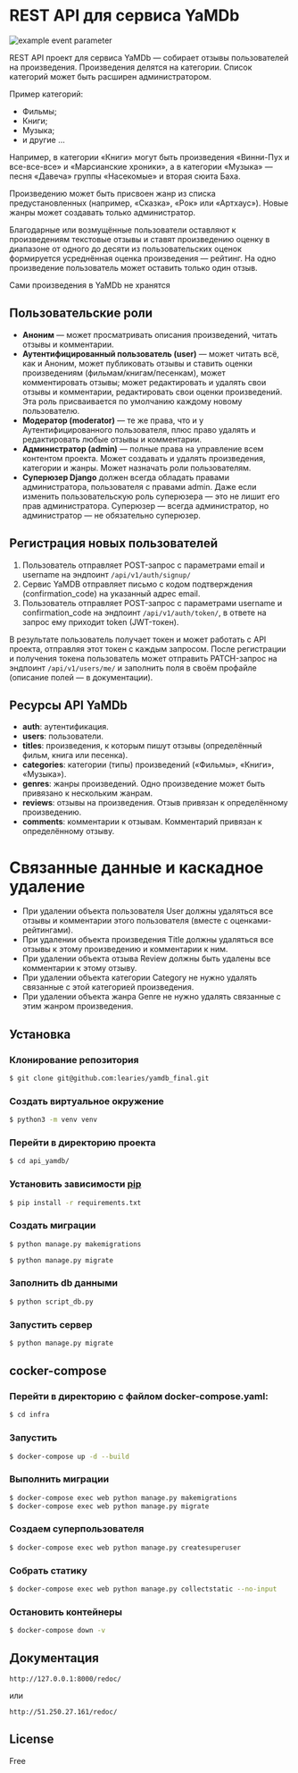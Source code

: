 # REST API для сервиса YaMDb

![example event parameter](https://github.com/learies/yamdb_final/actions/workflows/yamdb_workflow.yml/badge.svg?event=push)

REST API проект для сервиса YaMDb — собирает отзывы пользователей на произведения.
Произведения делятся на категории. Список категорий может быть расширен администратором.

Пример категорий:
- Фильмы;
- Книги;
- Музыка;
- и другие ...

Например, в категории «Книги» могут быть произведения «Винни-Пух и все-все-все» и «Марсианские хроники», а в категории «Музыка» — песня «Давеча» группы «Насекомые» и вторая сюита Баха.

Произведению может быть присвоен жанр из списка предустановленных (например, «Сказка», «Рок» или «Артхаус»). Новые жанры может создавать только администратор.

Благодарные или возмущённые пользователи оставляют к произведениям текстовые отзывы и ставят произведению оценку в диапазоне от одного до десяти из пользовательских оценок формируется усреднённая оценка произведения — рейтинг. На одно произведение пользователь может оставить только один отзыв.

Сами произведения в YaMDb не хранятся

## Пользовательские роли
- **Аноним** — может просматривать описания произведений, читать отзывы и комментарии.
- **Аутентифицированный пользователь (user)** — может читать всё, как и Аноним, может публиковать отзывы и ставить оценки произведениям (фильмам/книгам/песенкам), может комментировать отзывы; может редактировать и удалять свои отзывы и комментарии, редактировать свои оценки произведений. Эта роль присваивается по умолчанию каждому новому пользователю.
- **Модератор (moderator)** — те же права, что и у Аутентифицированного пользователя, плюс право удалять и редактировать любые отзывы и комментарии.
- **Администратор (admin)** — полные права на управление всем контентом проекта. Может создавать и удалять произведения, категории и жанры. Может назначать роли пользователям.
- **Суперюзер Django** должен всегда обладать правами администратора, пользователя с правами admin. Даже если изменить пользовательскую роль суперюзера — это не лишит его прав администратора. Суперюзер — всегда администратор, но администратор — не обязательно суперюзер.

## Регистрация новых пользователей
1. Пользователь отправляет POST-запрос с параметрами email и username на эндпоинт `/api/v1/auth/signup/`
2. Сервис YaMDB отправляет письмо с кодом подтверждения (confirmation_code) на указанный адрес email.
3. Пользователь отправляет POST-запрос с параметрами username и confirmation_code на эндпоинт `/api/v1/auth/token/`, в ответе на запрос ему приходит token (JWT-токен).

В результате пользователь получает токен и может работать с API проекта, отправляя этот токен с каждым запросом.
После регистрации и получения токена пользователь может отправить PATCH-запрос на эндпоинт `/api/v1/users/me/` и заполнить поля в своём профайле (описание полей — в документации).

## Ресурсы API YaMDb
- **auth**: аутентификация.
- **users**: пользователи.
- **titles**: произведения, к которым пишут отзывы (определённый фильм, книга или песенка).
- **categories**: категории (типы) произведений («Фильмы», «Книги», «Музыка»).
- **genres**: жанры произведений. Одно произведение может быть привязано к нескольким жанрам.
- **reviews**: отзывы на произведения. Отзыв привязан к определённому произведению.
- **comments**: комментарии к отзывам. Комментарий привязан к определённому отзыву.

# Связанные данные и каскадное удаление
- При удалении объекта пользователя User должны удаляться все отзывы и комментарии этого пользователя (вместе с оценками-рейтингами).
- При удалении объекта произведения Title должны удаляться все отзывы к этому произведению и комментарии к ним.
- При удалении объекта отзыва Review должны быть удалены все комментарии к этому отзыву.
- При удалении объекта категории Category не нужно удалять связанные с этой категорией произведения.
- При удалении объекта жанра Genre не нужно удалять связанные с этим жанром произведения.

## Установка

### Клонирование репозитория
```bash
$ git clone git@github.com:learies/yamdb_final.git
```
### Создать виртуальное окружение
```bash
$ python3 -m venv venv
```
### Перейти в директорию проекта
```bash
$ cd api_yamdb/
```
### Установить зависимости [pip](https://pip.pypa.io/en/stable/)
```bash
$ pip install -r requirements.txt
```
### Создать миграции
```bash
$ python manage.py makemigrations
```
```bash
$ python manage.py migrate
```
### Заполнить db данными
```bash
$ python script_db.py
```
### Запустить сервер
```bash
$ python manage.py migrate
```

## cocker-compose
### Перейти в директорию с файлом docker-compose.yaml:
```bash
$ cd infra
```
### Запустить
```bash
$ docker-compose up -d --build
```

### Выполнить миграции
```bash
$ docker-compose exec web python manage.py makemigrations
$ docker-compose exec web python manage.py migrate
```
### Создаем суперпользователя
```bash
$ docker-compose exec web python manage.py createsuperuser 
```
### Собрать статику
```bash
$ docker-compose exec web python manage.py collectstatic --no-input
```
### Остановить контейнеры
```bash
$ docker-compose down -v
```
## Документация
```
http://127.0.0.1:8000/redoc/
```
или
```
http://51.250.27.161/redoc/
```
## License
Free
